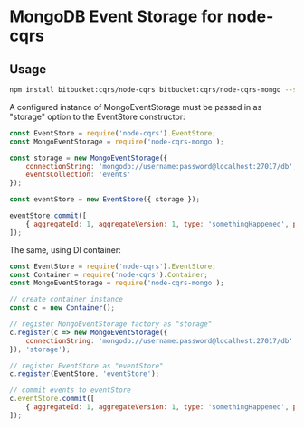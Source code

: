 MongoDB Event Storage for node-cqrs
===================================

## Usage

```bash
npm install bitbucket:cqrs/node-cqrs bitbucket:cqrs/node-cqrs-mongo --save
```

A configured instance of MongoEventStorage must be passed in as "storage" option to the EventStore constructor:

```javascript
const EventStore = require('node-cqrs').EventStore;
const MongoEventStorage = require('node-cqrs-mongo');

const storage = new MongoEventStorage({
	connectionString: 'mongodb://username:password@localhost:27017/db',
	eventsCollection: 'events'
});

const eventStore = new EventStore({ storage });

eventStore.commit([
	{ aggregateId: 1, aggregateVersion: 1, type: 'somethingHappened', payload: {} }
]);
```

The same, using DI container: 

```javascript
const EventStore = require('node-cqrs').EventStore;
const Container = require('node-cqrs').Container;
const MongoEventStorage = require('node-cqrs-mongo');

// create container instance
const c = new Container();

// register MongoEventStorage factory as "storage"
c.register(c => new MongoEventStorage({
	connectionString: 'mongodb://username:password@localhost:27017/db'
}), 'storage');

// register EventStore as "eventStore"
c.register(EventStore, 'eventStore');

// commit events to eventStore
c.eventStore.commit([
	{ aggregateId: 1, aggregateVersion: 1, type: 'somethingHappened', payload: {} }
]);
```

